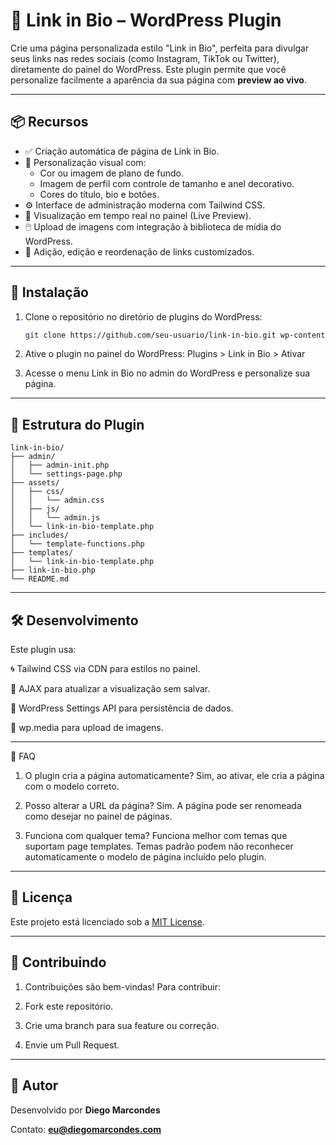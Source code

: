 # 🔗 Link in Bio – WordPress Plugin

Crie uma página personalizada estilo "Link in Bio", perfeita para divulgar seus links nas redes sociais (como Instagram, TikTok ou Twitter), diretamente do painel do WordPress. Este plugin permite que você personalize facilmente a aparência da sua página com **preview ao vivo**.

---

## 📦 Recursos

- ✅ Criação automática de página de Link in Bio.
- 🎨 Personalização visual com:
  - Cor ou imagem de plano de fundo.
  - Imagem de perfil com controle de tamanho e anel decorativo.
  - Cores do título, bio e botões.
- ⚙️ Interface de administração moderna com Tailwind CSS.
- 🔄 Visualização em tempo real no painel (Live Preview).
- 🖱️ Upload de imagens com integração à biblioteca de mídia do WordPress.
- 🔗 Adição, edição e reordenação de links customizados.

---

## 🚀 Instalação

1. Clone o repositório no diretório de plugins do WordPress:
   ```bash
   git clone https://github.com/seu-usuario/link-in-bio.git wp-content/plugins/link-in-bio

2. Ative o plugin no painel do WordPress:
Plugins > Link in Bio > Ativar

3. Acesse o menu Link in Bio no admin do WordPress e personalize sua página.

---

## 📁 Estrutura do Plugin

```text
link-in-bio/
├── admin/
│   ├── admin-init.php
│   └── settings-page.php 
├── assets/
│   ├── css/
│   │   └── admin.css
│   ├── js/
│   │   └── admin.js
│   └── link-in-bio-template.php
├── includes/
│   └── template-functions.php
├── templates/
│   └── link-in-bio-template.php
├── link-in-bio.php
└── README.md
```


---

## 🛠️ Desenvolvimento
Este plugin usa:

🌀 Tailwind CSS via CDN para estilos no painel.

🔄 AJAX para atualizar a visualização sem salvar.

📂 WordPress Settings API para persistência de dados.

📸 wp.media para upload de imagens.

---

📘 FAQ
1. O plugin cria a página automaticamente?
Sim, ao ativar, ele cria a página com o modelo correto.

2. Posso alterar a URL da página?
Sim. A página pode ser renomeada como desejar no painel de páginas.

3. Funciona com qualquer tema?
Funciona melhor com temas que suportam page templates. Temas padrão podem não reconhecer automaticamente o modelo de página incluído pelo plugin.

---

## 📄 Licença  
Este projeto está licenciado sob a [MIT License](LICENSE).

---

## 🤝 Contribuindo
1. Contribuições são bem-vindas! Para contribuir:

2. Fork este repositório.

3. Crie uma branch para sua feature ou correção.

4. Envie um Pull Request.

---

## 👤 Autor
Desenvolvido por **Diego Marcondes**

Contato: **eu@diegomarcondes.com**
